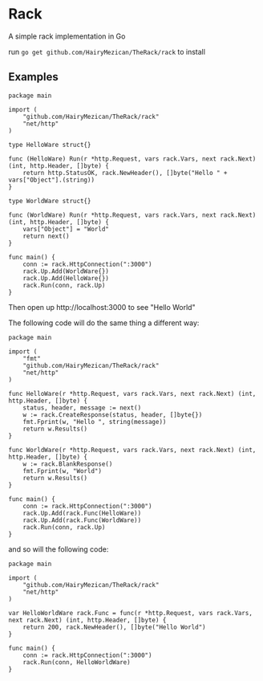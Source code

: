 # Rack

A simple rack implementation in Go

run `go get github.com/HairyMezican/TheRack/rack` to install

## Examples

	package main

	import (
	    "github.com/HairyMezican/TheRack/rack"
	    "net/http"
	)

	type HelloWare struct{}

	func (HelloWare) Run(r *http.Request, vars rack.Vars, next rack.Next) (int, http.Header, []byte) {
	    return http.StatusOK, rack.NewHeader(), []byte("Hello " + vars["Object"].(string))
	}

	type WorldWare struct{}

	func (WorldWare) Run(r *http.Request, vars rack.Vars, next rack.Next) (int, http.Header, []byte) {
	    vars["Object"] = "World"
	    return next()
	}

	func main() {
	    conn := rack.HttpConnection(":3000")
	    rack.Up.Add(WorldWare{})
	    rack.Up.Add(HelloWare{})
	    rack.Run(conn, rack.Up)
	}
	
Then open up http://localhost:3000 to see "Hello World"

The following code will do the same thing a different way:

	package main

	import (
		"fmt"
		"github.com/HairyMezican/TheRack/rack"
		"net/http"
	)

	func HelloWare(r *http.Request, vars rack.Vars, next rack.Next) (int, http.Header, []byte) {
		status, header, message := next()
		w := rack.CreateResponse(status, header, []byte{})
		fmt.Fprint(w, "Hello ", string(message))
		return w.Results()
	}

	func WorldWare(r *http.Request, vars rack.Vars, next rack.Next) (int, http.Header, []byte) {
		w := rack.BlankResponse()
		fmt.Fprint(w, "World")
		return w.Results()
	}

	func main() {
		conn := rack.HttpConnection(":3000")
		rack.Up.Add(rack.Func(HelloWare))
		rack.Up.Add(rack.Func(WorldWare))
		rack.Run(conn, rack.Up)
	}
	
and so will the following code:

	package main

	import (
		"github.com/HairyMezican/TheRack/rack"
		"net/http"
	)

	var HelloWorldWare rack.Func = func(r *http.Request, vars rack.Vars, next rack.Next) (int, http.Header, []byte) {
		return 200, rack.NewHeader(), []byte("Hello World")
	}

	func main() {
		conn := rack.HttpConnection(":3000")
		rack.Run(conn, HelloWorldWare)
	}